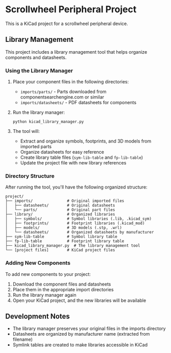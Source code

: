 # Scrollwheel Peripheral Project

This is a KiCad project for a scrollwheel peripheral device.

## Library Management

This project includes a library management tool that helps organize components and datasheets.

### Using the Library Manager

1. Place your component files in the following directories:
   - `imports/parts/` - Parts downloaded from componentsearchengine.com or similar
   - `imports/datasheets/` - PDF datasheets for components

2. Run the library manager:
   ```
   python kicad_library_manager.py
   ```

3. The tool will:
   - Extract and organize symbols, footprints, and 3D models from imported parts
   - Organize datasheets for easy reference
   - Create library table files (`sym-lib-table` and `fp-lib-table`)
   - Update the project file with new library references

### Directory Structure

After running the tool, you'll have the following organized structure:

```
project/
├── imports/               # Original imported files
│   ├── datasheets/        # Original datasheets
│   └── parts/             # Original part files
├── library/               # Organized libraries
│   ├── symbols/           # Symbol libraries (.lib, .kicad_sym)
│   ├── footprints/        # Footprint libraries (.kicad_mod)
│   ├── models/            # 3D models (.stp, .wrl)
│   └── datasheets/        # Organized datasheets by manufacturer
├── sym-lib-table          # Symbol library table
├── fp-lib-table           # Footprint library table
├── kicad_library_manager.py  # The library management tool
└── [project files]        # KiCad project files
```

### Adding New Components

To add new components to your project:

1. Download the component files and datasheets
2. Place them in the appropriate import directories
3. Run the library manager again
4. Open your KiCad project, and the new libraries will be available

## Development Notes

- The library manager preserves your original files in the imports directory
- Datasheets are organized by manufacturer name (extracted from filename)
- Symlink tables are created to make libraries accessible in KiCad